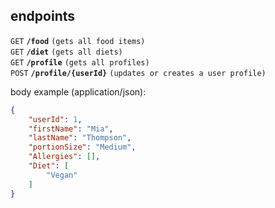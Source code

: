 ## endpoints

<summary><code>GET</code> <code><b>/food</b></code> <code>(gets all food items)</code></summary>

<summary><code>GET</code> <code><b>/diet</b></code> <code>(gets all diets)</code></summary>

<summary><code>GET</code> <code><b>/profile</b></code> <code>(gets all profiles)</code></summary>

<summary><code>POST</code> <code><b>/profile/{userId}</b></code> <code>(updates or creates a user profile)</code></summary>

body example (application/json):

```json
{
    "userId": 1,
    "firstName": "Mia",
    "lastName": "Thompson",
    "portionSize": "Medium",
    "Allergies": [],
    "Diet": [
        "Vegan"
    ]
}
```

